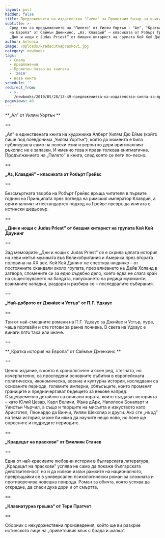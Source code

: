 ```yaml
---
layout: post
hidden: false
title: Предложенията на издателство "Сиела" за Пролетния базар на книгата 2019
subtitle: >-
  Сред тях са продължението на "Пилето" от Уилям Уортън - "Ал", "Кратка история
  на Европа" от Саймън Дженкинс, „Аз, Клавдий” – класиката от Робърт Грейвс,
  „Дни и нощи с Judas Priest” от бившия китарист на групата Кей Кей Даунинг
author: Antonia
image: /Uploads/kradecutnapraskovi.jpg
category: newbooks
tags:
  - Сиела
  - предложения
  - Пролетен базар на книгата
  - '2019'
  - нова книга
schedule: ''
redirect_from:
  - >-
    /newbooks/2019/05/28/13-49-предложенията-на-издателство-сиела-за-пролетния-базар-на-книгата-2019
pageviews: 40
---
```

**„Ал” от Уилям Уортън **

\==

„Ал” е единствената книга на художника Алберт Уилям Дю Ейме (който пише под псевдонима „Уилям Уортън”), която до момента е била публикувана само на полски език и вероятно дори оригиналният ръкопис не е запазен. И именно това я прави толкова енигматична. Продължението на „Пилето” е книга, след която се лети по-лесно.

\==

**„Аз, Клавдий” – класиката от Робърт Грейвс**

\==

Безсмъртната творба на Робърт Грейвс връща читателя в първите години на Принципата през погледа на римския император Клавдий, а оригиналният и нестандартен подход на Грейвс превръща книгата в истински шедьовър.

\==

**„Дни и нощи с Judas Priest” от бившия китарист на групата Кей Кей Даунинг**

\==

Зад мемоарите „Дни и нощи с Judas Priest” се е скрила цялата история на хеви метъл музиката във Великобритания и Америка през втората половина на XX век. Кей Кей Данинг не спестява нищичко – от постоянните скандали около групата, през влизането на Дейв Холанд в затвора, спомените си за едно съдебно дело, което едва не слага край на съществуването на бандата, напускането на редица музиканти,  взаимните нападки, раздори и разбира се – последвалите събирания.

\==

**„Най-доброто от Джийвс и Устър“ от П.Г. Удхаус**

\==

Три от най-смешните романи на П.Г. Удхаус за Джийвс и Устър, пура, чаша портвайн и сте готови за ранна почивка. В света на Удхаус е винаги лято така или иначе.

\==

**„Кратка история на Европа” от Саймън Дженкинс **

\==

Ценно издание, в което в хронологичен и ясен ред, стегнато, но изчерпателно, са проследени основните събития в европейската политическа, икономическа, военна и културна история, изследвани са основните периоди, големите империи, сблъсъците, които променят границите и предначертават бъдещето за векове напред. Същевременно детайлно са описани хората, които създават историята – като Юлий Цезар, Карл Велики, Жана д’Арк, Наполеон Бонапарт и Уинстън Чърчил, а също и творците на мисълта и изкуството като Аристотел, Леонардо да Винчи, Уилям Шекспир и други. Ако сте „нърд” на тема история, може би няма да научите нещо ново, но поне ще опресните и подредите периодите.

\==

**„Крадецът на праскови” от Емилиян Станев**

\==

Една от най-красивите любовни истории в българската литература, „Крадецът на праскови” успява не само да покаже българската действителност, но и да излезе извън рамките на националното, превръщайки се в универсален психологически роман за сложната и противоречива човешка природа. Роман за обичта, която успява да открадне, да спаси духа дори и от смъртта. 

\==

**„Клавиатурна грешка“ от Тери Пратчет**

\==

Сборник с нехудожествени произведения, който ще ви разкрие истинското лице на „приветливия мъж с брада и шапка“.
